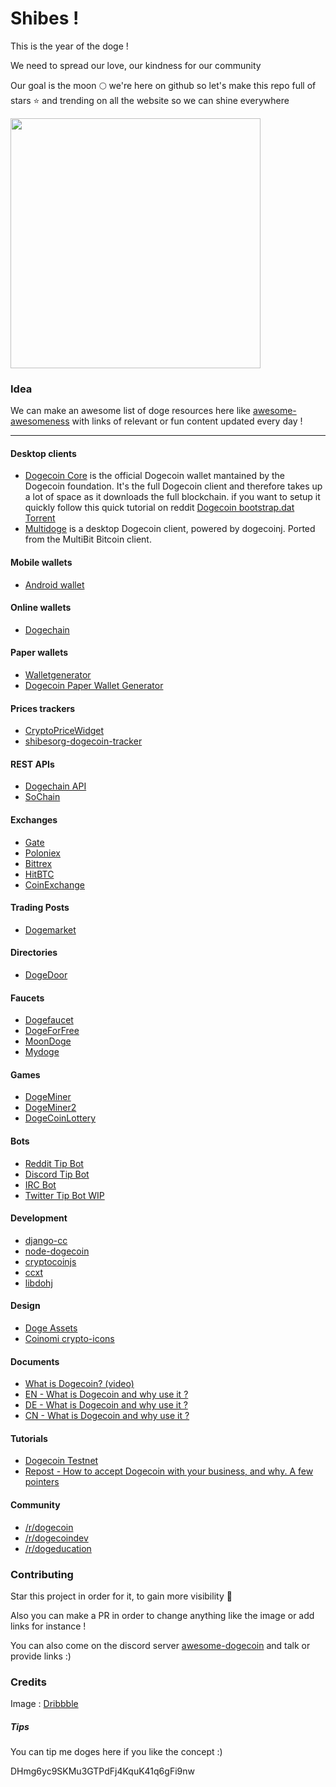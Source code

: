 # Shibes ! 

This is the year of the doge !

We need to spread our love, our kindness for our community 

Our goal is the moon :full_moon: we're here on github so let's make this repo full of stars ⭐️ and trending on all the website so we can shine everywhere

<img src="https://raw.githubusercontent.com/Bouhnosaure/octo_doge/master/octo_doge.png" width="400">

### Idea

We can make an awesome list of doge resources here like [awesome-awesomeness](https://github.com/bayandin/awesome-awesomeness) with links of relevant or fun content updated every day !

_________________

#### Desktop clients
- [Dogecoin Core](https://github.com/dogecoin/dogecoin) is the official Dogecoin wallet mantained by the Dogecoin foundation. It's the full Dogecoin client and therefore takes up a lot of space as it downloads the full blockchain. if you want to setup it quickly follow this quick tutorial on reddit [Dogecoin bootstrap.dat Torrent](https://www.reddit.com/r/dogecoin/comments/7p6f2m/dogecoin_bootstrapdat_torrent)
- [Multidoge](http://multidoge.org) is a desktop Dogecoin client, powered by dogecoinj. Ported from the MultiBit Bitcoin client.

#### Mobile wallets
- [Android wallet](https://play.google.com/store/apps/details?id=de.langerhans.wallet)

#### Online wallets
- [Dogechain](https://my.dogechain.info)

#### Paper wallets
- [Walletgenerator](https://walletgenerator.net/?currency=Dogecoin)
- [Dogecoin Paper Wallet Generator](http://dogecoinpaperwallet.net)

#### Prices trackers
- [CryptoPriceWidget](https://github.com/nathanp/crypto-price-widget)
- [shibesorg-dogecoin-tracker](https://chrome.google.com/webstore/detail/shibesorg-dogecoin-tracke/jedodbnokihgeijikkcneiklbcoiaijb)

#### REST APIs
- [Dogechain API](https://dogechain.info/api)
- [SoChain](http://chain.so)

#### Exchanges
- [Gate](https://gate.io/trade/doge_btc)
- [Poloniex](https://poloniex.com/exchange#btc_doge)
- [Bittrex](https://bittrex.com/Market/Index?MarketName=BTC-DOGE)
- [HitBTC](https://hitbtc.com/DOGE-to-BTC)
- [CoinExchange](https://www.coinexchange.io/market/DOGE/BTC)

#### Trading Posts
- [Dogemarket](http://www.reddit.com/r/dogemarket)

#### Directories
- [DogeDoor](http://www.dogedoor.net)

#### Faucets
- [Dogefaucet](http://www.dogefaucet.com)
- [DogeForFree](http://dogeforfree.fnhost.org)
- [MoonDoge](http://moondoge.co.in)
- [Mydoge](http://mydoge.co.in)

#### Games
- [DogeMiner](https://dogeminer.se)
- [DogeMiner2](https://dogeminer2.com)
- [DogeCoinLottery](http://www.reddit.com/r/DogeCoinLottery)

#### Bots
- [Reddit Tip Bot](https://github.com/just-an-dev/sodogetip)
- [Discord Tip Bot](https://github.com/greenbigfrog/discordtipbot)
- [IRC Bot](https://github.com/mniip/Doger)
- [Twitter Tip Bot WIP](https://github.com/shibesorg/twitter-dogetiprobot)

#### Development
- [django-cc](https://github.com/limpbrains/django-cc)
- [node-dogecoin](https://github.com/countable/node-dogecoin)
- [cryptocoinjs](http://cryptocoinjs.com)
- [ccxt](https://github.com/ccxt/ccxt)
- [libdohj](https://github.com/dogecoin/libdohj)

#### Design
- [Doge Assets](https://github.com/drjdaverth/doge_assets)
- [Coinomi crypto-icons](https://github.com/Coinomi/crypto-icons)

#### Documents
- [What is Dogecoin? (video)](https://youtu.be/_KVZmS_UO5I)
- [EN - What is Dogecoin and why use it ?](https://www.docdroid.net/1294p/leaflet.pdf)
- [DE - What is Dogecoin and why use it ?](https://www.docdroid.net/12dbe/leaflet-german.pdf)
- [CN - What is Dogecoin and why use it ?](https://www.docdroid.net/1294i/leaflet-chinese.pdf)

#### Tutorials
- [Dogecoin Testnet](https://github.com/Dirrot/dogecoin-testnet)
- [Repost - How to accept Dogecoin with your business, and why. A few pointers](https://www.reddit.com/r/dogecoin/comments/2kg0bd/repost_how_to_accept_dogecoin_with_your_business/)

#### Community
- [/r/dogecoin](https://www.reddit.com/r/dogecoin/)
- [/r/dogecoindev](https://www.reddit.com/r/dogecoindev/)
- [/r/dogeducation](https://www.reddit.com/r/dogeducation/)

### Contributing
Star this project in order for it, to gain more visibility :rocket:

Also you can make a PR in order to change anything like the image or add links for instance !

You can also come on the discord server [awesome-dogecoin](https://discord.gg/gujeXuG) and talk or provide links :)

### Credits
Image : [Dribbble](https://dribbble.com/shots/1724494-Shiba-Inu)

##### Tips
You can tip me doges here if you like the concept :)

DHmg6yc9SKMu3GTPdFj4KquK41q6gFi9nw
